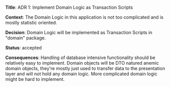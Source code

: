 **Title**: ADR 1: Implement Domain Logic as Transaction Scripts

**Context**: The Domain Logic in this application is not too complicated and is mostly statistic oriented.

**Decision**: Domain Logic will be implemented as Transaction Scripts in "domain" package.

**Status**: accepted

**Consequences**: Handling of database intensive functionality should be relatively easy to implement.
Domain objects will be DTO natured anemic domain objects, they're mostly just used to transfer data to the
presentation layer and will not hold any domain logic. More complicated domain logic might be hard to implement.